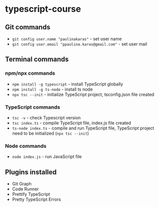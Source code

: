 # typescript-course

## Git commands
- `git config user.name "paulinakaras"` - set user name
- `git config user.email "ppaulina.karas@gmail.com"` - set user mail

## Terminal commands

### npm/npx commands
- `npm install -g typescript` - install TypeScript globally
- `npm install -g ts-node` - install ts node
- `npx tsc --init` - initialize TypeScript project, tsconfig.json file created

### TypeScript commands
- `tsc -v` - check Typescript version
- `tsc index.ts` - compile TypeScript file, index.js file created
- `ts-node index.ts` - compile and run TypeScript file, TypeScript project need to be initialized (`npx tsc --init`)

### Node commands
- `node index.js` - run JavaScript file

## Plugins installed
- Git Graph
- Code Runner
- Prettify TypeScript
- Pretty TypeScript Errors
